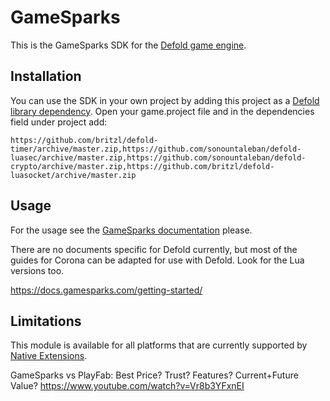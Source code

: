 # GameSparks
This is the GameSparks SDK for the [Defold game engine](http://www.defold.com).

## Installation
You can use the SDK in your own project by adding this project as a [Defold library dependency](http://www.defold.com/manuals/libraries/). Open your game.project file and in the dependencies field under project add:

```
https://github.com/britzl/defold-timer/archive/master.zip,https://github.com/sonountaleban/defold-luasec/archive/master.zip,https://github.com/sonountaleban/defold-crypto/archive/master.zip,https://github.com/britzl/defold-luasocket/archive/master.zip
```

## Usage
For the usage see the [GameSparks documentation](https://docs.gamesparks.com) please.

There are no documents specific for Defold currently, but most of the guides for Corona can be adapted for use with Defold. Look for the Lua versions too.

https://docs.gamesparks.com/getting-started/

## Limitations
This module is available for all platforms that are currently supported by [Native Extensions](http://www.defold.com/manuals/extensions/).

GameSparks vs PlayFab: Best Price? Trust? Features? Current+Future Value?
https://www.youtube.com/watch?v=Vr8b3YFxnEI